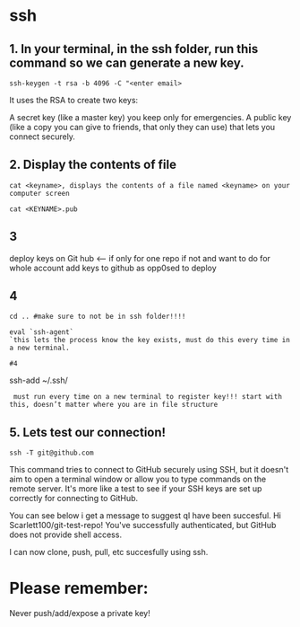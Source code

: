 
# ssh

## 1. In your terminal, in the ssh folder, run this command so we can generate a new key.
```
ssh-keygen -t rsa -b 4096 -C "<enter email>
``` 
It uses the RSA  to create two keys:

A secret key (like a master key) you keep only for emergencies.
A public key (like a copy you can give to friends, that only they can use) that lets you connect securely.


## 2. Display the contents of file


``` 
cat <keyname>, displays the contents of a file named <keyname> on your computer screen
``` 

``` 
cat <KEYNAME>.pub
``` 
## 3
deploy keys on Git hub <— if only for one repo
if not and want to do for whole account add keys to github as opp0sed to deploy

## 4
``` 
cd .. #make sure to not be in ssh folder!!!!
``` 
``` 
eval `ssh-agent`
`this lets the process know the key exists, must do this every time in a new terminal.

#4
``` 
ssh-add ~/.ssh/<key name> 
``` 
 must run every time on a new terminal to register key!!! start with this, doesn’t matter where you are in file structure
 ``` 

  ## 5. Lets test our connection!

``` 
ssh -T git@github.com 
``` 

 This command tries to connect to GitHub securely using SSH, but it doesn't aim to open a terminal window or allow you to type commands on the remote server. It's more like a test to see if your SSH keys are set up correctly for connecting to GitHub.

You can see below i get a message to suggest qI have been succesful.
Hi Scarlett100/git-test-repo! You've successfully authenticated, but GitHub does not provide shell access.

I can now clone, push, pull, etc succesfully using ssh.


# Please remember:

Never push/add/expose a private key!
